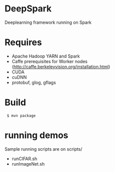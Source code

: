 # DeepSpark
Deeplearning framework running on Spark

# Requires
* Apache Hadoop YARN and Spark
* Caffe prerequisites for Worker nodes (http://caffe.berkeleyvision.org/installation.html)
* CUDA
* cuDNN
* protobuf, glog, gflags

# Build
<code> $ mvn package </code>

# running demos
Sample running scripts are on scripts/
* runCIFAR.sh
* runImageNet.sh

